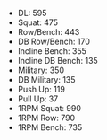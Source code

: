 * DL: 595
*  Squat: 475
*  Row/Bench: 443
*  DB Row/Bench: 170
*  Incline Bench: 355
*  Incline DB Bench: 135
*  Military: 350
*  DB Military: 135
*  Push Up: 119
*  Pull Up: 37
*  1RPM Squat: 990
*  1RPM Row: 790
*  1RPM Bench: 735
